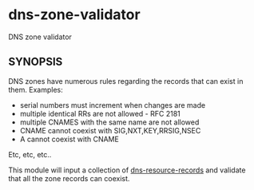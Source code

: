 # dns-zone-validator

DNS zone validator

## SYNOPSIS

DNS zones have numerous rules regarding the records that can exist in them. Examples:

- serial numbers must increment when changes are made
- multiple identical RRs are not allowed - RFC 2181
- multiple CNAMES with the same name are not allowed
- CNAME cannot coexist with SIG,NXT,KEY,RRSIG,NSEC
- A cannot coexist with CNAME

Etc, etc, etc..

This module will input a collection of [dns-resource-records](https://github.com/msimerson/dns-resource-record) and validate that all the zone records can coexist.